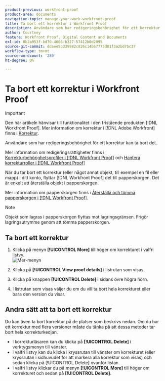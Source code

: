 ```yaml
---
product-previous: workfront-proof
product-area: documents
navigation-topic: manage-your-work-workfront-proof
title: Ta bort ett korrektur i Workfront Proof
description: Användare som har redigeringsbehörighet för ett korrektur kan ta bort det.
author: Courtney
feature: Workfront Proof, Digital Content and Documents
exl-id: 0b2a953f-bd70-4606-b327-57412b0d2095
source-git-commit: ddaee5b339982c826c14b67775d81f3a2bd7bc37
workflow-type: tm+mt
source-wordcount: '280'
ht-degree: 0%

---
```


# Ta bort ett korrektur i Workfront Proof

>[!IMPORTANT]
>
>Den här artikeln hänvisar till funktionalitet i den fristående produkten [!DNL Workfront Proof]. Mer information om korrektur i [!DNL Adobe Workfront] finns i [Korrektur](../../../review-and-approve-work/proofing/proofing.md).

Användare som har redigeringsbehörighet för ett korrektur kan ta bort det.

Mer information om redigeringsrättigheter finns i [Korrekturbehörighetsprofiler i [!DNL Workfront Proof]](../../../workfront-proof/wp-acct-admin/account-settings/proof-perm-profiles-in-wp.md) och [Hantera korrekturroller i [!DNL Workfront Proof]](../../../workfront-proof/wp-work-proofsfiles/share-proofs-and-files/manage-proof-roles.md)

När du tar bort ett korrektur (eller något annat objekt, till exempel en fil eller mapp) i ditt konto, flyttar [!DNL Workfront Proof] det till papperskorgen. Det är enkelt att återställa objekt i papperskorgen.

Mer information om papperskorgen finns i [Återställa och tömma papperskorgen i [!DNL Workfront Proof]](../../../workfront-proof/wp-work-proofsfiles/manage-your-work/restore-and-empty-trash.md).

>[!NOTE]
>
>Objekt som lagras i papperskorgen flyttas mot lagringsgränsen. Frigör lagringsutrymme genom att tömma papperskorgen.

## Ta bort ett korrektur

1. Klicka på menyn **[!UICONTROL More]** till höger om korrekturet i valfri listvy.\
   ![Mer-menyn](assets/more-button-small.png)

1. Klicka på **[!UICONTROL View proof details]** i listrutan som visas.
1. Klicka på knappen **[!UICONTROL Delete]** i sidans övre högra hörn.
1. I listrutan som visas väljer du om du vill ta bort hela korrekturet eller bara den version du visar.

## Andra sätt att ta bort ett korrektur

Du kan även ta bort korrektur på de platser som beskrivs nedan. Om du har ett korrektur med flera versioner måste du tänka på att dessa metoder tar bort hela korrekturkedjan.

* I korrekturläsaren kan du klicka på **[!UICONTROL Delete]** i verktygsmenyn till vänster.
* I valfri listvy kan du klicka i kryssrutan till vänster om korrekturet (eller kryssrutan i sidhuvudet för att markera alla korrektur som visas) och sedan klicka på [!UICONTROL Delete] ovanför listan.
* I valfri listvy klickar du på menyn **[!UICONTROL More]** till höger om korrekturet och sedan på **[!UICONTROL Delete]**.
